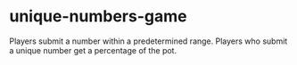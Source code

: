 # unique-numbers-game
Players submit a number within a predetermined range. Players who submit a unique number get a percentage of the pot.
